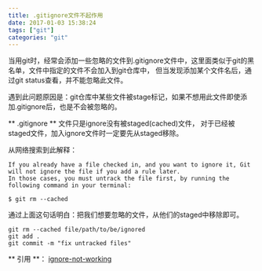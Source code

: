 ```yaml
---
title: .gitignore文件不起作用
date: 2017-01-03 15:38:24
tags: ["git"]
categories: "git"
---
```


当用git时，经常会添加一些忽略的文件到.gitignore文件中，这里面类似于git的黑名单，文件中指定的文件不会加入到git仓库中，
但当发现添加某个文件名后，通过git status查看，并不能忽略此文件。

<!-- more -->

遇到此问题原因是：git仓库中某些文件被stage标记，如果不想用此文件即使添加.gitignore后，也是不会被忽略的。

** .gitignore ** 文件只是ignore没有被staged(cached)文件， 对于已经被staged文件，加入ignore文件时一定要先从staged移除。

从网络搜索到此解释：

```
If you already have a file checked in, and you want to ignore it, Git will not ignore the file if you add a rule later.
In those cases, you must untrack the file first, by running the following command in your terminal:

$ git rm --cached

```

通过上面这句话明白：把我们想要忽略的文件，从他们的staged中移除即可。
```
git rm --cached file/path/to/be/ignored
git add .
git commit -m "fix untracked files"
```

** 引用 **：
[ignore-not-working](http://stackoverflow.com/questions/11451535/gitignore-not-working)
